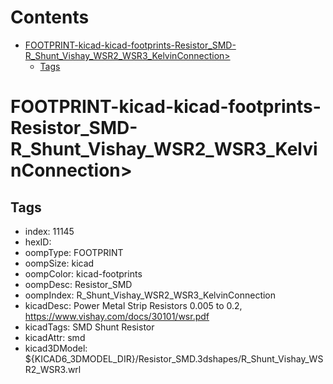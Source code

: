 



Contents
========

* [FOOTPRINT-kicad-kicad-footprints-Resistor_SMD-R_Shunt_Vishay_WSR2_WSR3_KelvinConnection>](#footprint-kicad-kicad-footprints-resistor_smd-r_shunt_vishay_wsr2_wsr3_kelvinconnection)
	* [Tags](#tags)

# FOOTPRINT-kicad-kicad-footprints-Resistor_SMD-R_Shunt_Vishay_WSR2_WSR3_KelvinConnection>

## Tags

- index: 11145
- hexID: 
- oompType: FOOTPRINT
- oompSize: kicad
- oompColor: kicad-footprints
- oompDesc: Resistor_SMD
- oompIndex: R_Shunt_Vishay_WSR2_WSR3_KelvinConnection
- kicadDesc: Power Metal Strip Resistors 0.005 to 0.2, https://www.vishay.com/docs/30101/wsr.pdf
- kicadTags: SMD Shunt Resistor
- kicadAttr: smd
- kicad3DModel: ${KICAD6_3DMODEL_DIR}/Resistor_SMD.3dshapes/R_Shunt_Vishay_WSR2_WSR3.wrl
